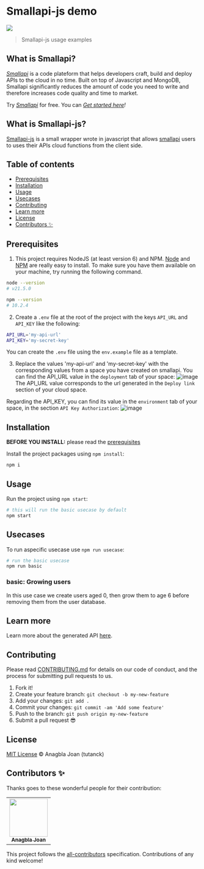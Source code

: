 # Smallapi-js demo

[![](https://img.shields.io/npm/l/smallapi-js.svg)](https://github.com/tutanck/smallapi-js/blob/main/LICENSE)

> Smallapi-js usage examples

## What is Smallapi?

_[Smallapi](https://smallapi.io/)_ is a code plateform that helps developers craft, build and deploy APIs to the cloud in no time. Built on top of Javascript and MongoDB, Smallapi significantly reduces the amount of code you need to write and therefore increases code quality and time to market.

Try _[Smallapi](https://smallapi.io/)_ for free. You can _[Get started here](https://develop.smallapi.io/docs/page/quick-start)!_

## What is Smallapi-js?

[Smallapi-js](https://github.com/tutanck/smallapi-js) is a small wrapper wrote in javascript that allows [smallapi](https://smallapi.io/) users to uses their APIs cloud functions from the client side.

## Table of contents

- [Prerequisites](#prerequisites)
- [Installation](#installation)
- [Usage](#usage)
- [Usecases](#usecases)
- [Contributing](#contributing)
- [Learn more](#Learn-more)
- [License](#license)
- [Contributors ✨](#contributors-)

## Prerequisites

1. This project requires NodeJS (at least version 6) and NPM.
   [Node](http://nodejs.org/) and [NPM](https://npmjs.org/) are really easy to install.
   To make sure you have them available on your machine,
   try running the following command.

```sh
node --version
# v21.5.0

npm --version
# 10.2.4
```

2. Create a `.env` file at the root of the project with the keys `API_URL` and `API_KEY` like the following:

```sh
API_URL='my-api-url'
API_KEY='my-secret-key'
```

You can create the `.env` file using the `env.example` file as a template.

3. Replace the values ​​'my-api-url' and 'my-secret-key' with the corresponding values ​​from a space you have created on smallapi.
   You can find the API_URL value in the `deployment` tab of your space:
![image](https://github.com/user-attachments/assets/1f1c9dac-d3ae-4909-8155-400a00c07465)
The API_URL value corresponds to the url generated in the `Deploy link` section of your cloud space.

Regarding the API_KEY, you can find its value in the `environment` tab of your space, in the section `API Key Authorization`: 
![image](https://github.com/user-attachments/assets/2e4beb68-528f-4a81-86d5-7b944f4051c1)


## Installation

**BEFORE YOU INSTALL:** please read the [prerequisites](#prerequisites)

Install the project packages using `npm install`:

```sh
npm i
```

## Usage

Run the project using `npm start`:

```sh
# this will run the basic usecase by default
npm start
```

## Usecases

To run aspecific usecase use `npm run usecase`:

```sh
# run the basic usecase
npm run basic
```

### basic: Growing users

In this use case we create users aged 0, then grow them to age 6 before removing them from the user database.

## Learn more

Learn more about the generated API [here](https://github.com/tutanck/smallapi-js?tab=readme-ov-file#api).

<!-- ##  : Populate

// Populate authors
TODO -->

## Contributing

Please read [CONTRIBUTING.md](CONTRIBUTING.md) for details on our code of conduct, and the process for submitting pull requests to us.

1.  Fork it!
2.  Create your feature branch: `git checkout -b my-new-feature`
3.  Add your changes: `git add .`
4.  Commit your changes: `git commit -am 'Add some feature'`
5.  Push to the branch: `git push origin my-new-feature`
6.  Submit a pull request :sunglasses:

## License

[MIT License](https://tutanck.mit-license.org/2018) © Anagbla Joan (tutanck)

## Contributors ✨

Thanks goes to these wonderful people for their contribution:

<!-- ALL-CONTRIBUTORS-LIST:START - Do not remove or modify this section -->
<!-- prettier-ignore-start -->
<!-- markdownlint-disable -->
<table>
  <tr>
    <td align="center"><a href="https://about.me/tutanck"><img src="https://avatars.githubusercontent.com/u/15267552?v=4" width="100px;" alt=""/><br /><sub><b>Anagbla Joan</b></sub></a><br /></td>
  </tr>
</table>

<!-- markdownlint-restore -->
<!-- prettier-ignore-end -->

<!-- ALL-CONTRIBUTORS-LIST:END -->

This project follows the [all-contributors](https://github.com/all-contributors/all-contributors) specification. Contributions of any kind welcome!
